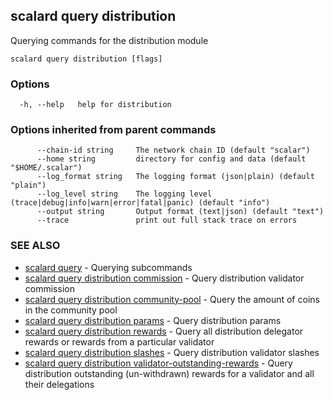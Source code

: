## scalard query distribution

Querying commands for the distribution module

```
scalard query distribution [flags]
```

### Options

```
  -h, --help   help for distribution
```

### Options inherited from parent commands

```
      --chain-id string     The network chain ID (default "scalar")
      --home string         directory for config and data (default "$HOME/.scalar")
      --log_format string   The logging format (json|plain) (default "plain")
      --log_level string    The logging level (trace|debug|info|warn|error|fatal|panic) (default "info")
      --output string       Output format (text|json) (default "text")
      --trace               print out full stack trace on errors
```

### SEE ALSO

- [scalard query](scalard_query.md) - Querying subcommands
- [scalard query distribution commission](scalard_query_distribution_commission.md) - Query distribution validator commission
- [scalard query distribution community-pool](scalard_query_distribution_community-pool.md) - Query the amount of coins in the community pool
- [scalard query distribution params](scalard_query_distribution_params.md) - Query distribution params
- [scalard query distribution rewards](scalard_query_distribution_rewards.md) - Query all distribution delegator rewards or rewards from a particular validator
- [scalard query distribution slashes](scalard_query_distribution_slashes.md) - Query distribution validator slashes
- [scalard query distribution validator-outstanding-rewards](scalard_query_distribution_validator-outstanding-rewards.md) - Query distribution outstanding (un-withdrawn) rewards for a validator and all their delegations

